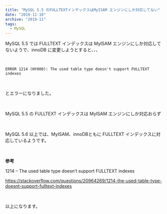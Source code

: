```yaml
---
title: "MySQL 5.5 のFULLTEXTインデックスはMyISAM エンジンにしか対応してない"
date: "2019-11-10"
archive: "2019-11"
tags:
  - MySQL
---
```


MySQL 5.5 では FULLTEXT インデックスは MyISAM エンジンにしか対応してないようで、innoDB に変更しようとすると、、、

<br />

```
ERROR 1214 (HY000): The used table type doesn't support FULLTEXT indexes
```

<br />

とエラーになりました。

<br />

MySQL 5.5 の FULLTEXT インデックスは MyISAM エンジンにしか対応おらず

<br />

MySQL 5.6 以上では、MyISAM、innoDBともに FULLTEXT インデックスに対応しているようです。

<br />

**参考**

1214 – The used table type doesn’t support FULLTEXT indexes

https://stackoverflow.com/questions/20964269/1214-the-used-table-type-doesnt-support-fulltext-indexes

<br />

以上になります。